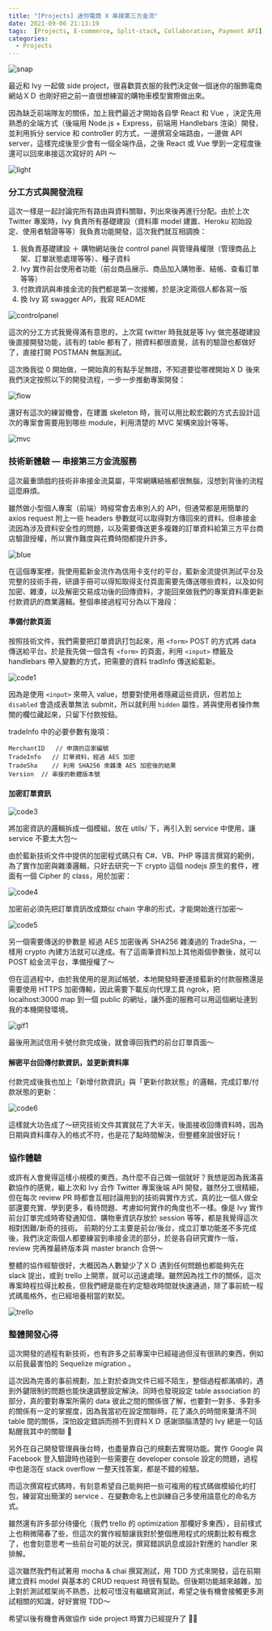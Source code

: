 ```yaml
---
title: "[Projects] 迷你電商 X 串接第三方金流"
date: 2021-09-06 21:13:19
tags:  [Projects, E-commerce, Split-stack, Collaboration, Payment API]
categories:
  - Projects
---
```


![snap](https://miro.medium.com/max/1400/1*TlnCs3yBs8ceGGV7Ufn1Qg.png)

最近和 Ivy 一起做 side project，很喜歡買衣服的我們決定做一個迷你的服飾電商網站ＸＤ 也剛好把之前一直很想練習的購物車模型實際做出來。  

因為缺乏前端隊友的關係，加上我們最近才開始各自學 React 和 Vue ，決定先用熟悉的全端方式（後端用 Node.js + Express，前端用 Handlebars 渲染）開發，並利用拆分 service 和 controller 的方式，一邊撰寫全端路由，一邊做 API server，這樣完成後至少會有一個全端作品，之後 React 或 Vue 學到一定程度後還可以回來串接這次寫好的 API ～  
  
![light](https://miro.medium.com/max/1000/0*URaZ_zN_lk_qzPSc.jpg)

<!-- more -->

  
### 分工方式與開發流程  
這次一樣是一起討論完所有路由與資料關聯，列出來後再進行分配。由於上次 Twitter 專案時，Ivy 負責所有基礎建設（資料庫 model 建置、Heroku 初始設定、使用者驗證等等）我負責功能開發，這次我們就互相調換：  
  
1. 我負責基礎建設 ＋ 購物網站後台 control panel 與管理員權限（管理商品上架、訂單狀態處理等等）、種子資料
2. Ivy 實作前台使用者功能（前台商品展示、商品加入購物車、結帳、查看訂單等等）
3. 付款資訊與串接金流的我們都是第一次接觸，於是決定兩個人都各寫一版
4. 換 Ivy 寫 swagger API，我寫 README  
  
![controlpanel](https://miro.medium.com/max/1400/1*Eo13xtADYVsPBGb2Ln1lGQ.png)
  
這次的分工方式我覺得滿有意思的，上次寫 twitter 時我就是等 Ivy 做完基礎建設後直接開發功能，該有的 table 都有了，撈資料都很直覺，該有的驗證也都做好了，直接打開 POSTMAN 無腦測試。  

這次換我從 0 開始做，一開始真的有點手足無措，不知道要從哪裡開始ＸＤ 後來我們決定按照以下的開發流程，一步一步推動專案開發：  

![flow](https://miro.medium.com/max/1400/0*y9wgSx77iwoVxTHr.png)

還好有這次的練習機會，在建置 skeleton 時，我可以用比較宏觀的方式去設計這次的專案會需要用到哪些 module，利用清楚的 MVC 架構來設計等等。    

![mvc](https://miro.medium.com/max/784/1*9wLIhnBAy0SaFmRaOFm9Hg.png)

### 技術新體驗 — 串接第三方金流服務  
這次最重頭戲的技術非串接金流莫屬，平常網購結帳都很無腦，沒想到背後的流程這麼麻煩。  

雖然做小型個人專案（前端）時經常會去串別人的 API，但通常都是用簡單的 axios request 附上一些 headers 參數就可以取得對方傳回來的資料。但串接金流因為涉及資料安全性的問題，以及需要傳送更多複雜的訂單資料給第三方平台商店驗證授權，所以實作難度與花費時間都提升許多。  
  
![blue](https://miro.medium.com/max/1400/1*ffpwlfJzAEeAU6Rl37sAsQ.png)

在這個專案裡，我使用藍新金流作為信用卡支付的平台，藍新金流提供測試平台及完整的技術手冊，研讀手冊可以得知取得支付頁面需要先傳送哪些資料，以及如何加密、雜湊，以及解密交易成功後的回傳資料，才能回來做我們的專案資料庫更新付款資訊的商業邏輯。整個串接過程可分為以下幾段：  

  
#### 準備付款頁面
按照技術文件，我們需要把訂單資訊打包起來，用 `<form>` POST 的方式將 data 傳送給平台。於是我先做一個含有 `<form>` 的頁面，利用 `<input>` 標籤及 handlebars 帶入變數的方式，把需要的資料 tradInfo 傳送給藍新。   

![code1](https://miro.medium.com/max/1400/1*nCBq9_FLj8rUY4DckJ2fCA.png)

因為是使用 `<input>` 來帶入 value，想要對使用者隱藏這些資訊，但若加上 `disabled` 會造成表單無法 submit，所以就利用 `hidden` 屬性，將與使用者操作無關的欄位藏起來，只留下付款按鈕。  
  
tradeInfo 中的必要參數有幾項：  

```
MerchantID   // 申請的店家編號
TradeInfo   // 訂單資料，經過 AES 加密
TradeSha    // 利用 SHA256 來雜湊 AES 加密後的結果
Version  // 串接的軟體版本號
```

#### 加密訂單資訊
![code3](https://miro.medium.com/max/1400/1*VyWxxfDpDOewrOepLZiDig.png)

將加密資訊的邏輯拆成一個模組，放在 utils/ 下，再引入到 service 中使用，讓 service 不要太大包～  

由於藍新技術文件中提供的加密程式碼只有 C#、VB、PHP 等語言撰寫的範例，為了實作加密與雜湊邏輯，只好去研究一下 crypto 這個 nodejs 原生的套件，裡面有一個 Cipher 的 class，用於加密：   

![code4](https://miro.medium.com/max/1400/1*HYiq0R3QbOQBZlXDmT4y_Q.png)

加密前必須先把訂單資訊改成類似 chain 字串的形式，才能開始進行加密～  

![code5](https://miro.medium.com/max/1400/1*5oA5ArddPB-ZsH8C5Wqh-g.png)

另一個需要傳送的參數是 經過 AES 加密後再 SHA256 雜湊過的 TradeSha，一樣用 crypto 內建方法就可以達成。有了這兩筆資料加上其他兩個參數後，就可以 POST 給金流平台，準備授權了～  

但在這過程中，由於我使用的是測試帳號，本地開發時要連接藍新的付款服務還是需要使用 HTTPS 加密傳輸，因此需要下載反向代理工具 ngrok，把 localhost:3000 map 到一個 public 的網址，讓外面的服務可以用這個網址連到我的本機開發環境。   

![gif1](https://miro.medium.com/max/1400/1*LPuPhLEFZr1RIO25GZTm_g.gif)

最後用測試信用卡號付款完成後，就會導回我們的前台訂單頁面～  
  
#### 解密平台回傳付款資訊，並更新資料庫  
付款完成後我也加上「新增付款資訊」與「更新付款狀態」的邏輯，完成訂單/付款狀態的更新：    

![code6](https://miro.medium.com/max/1400/1*gTVdcHvHvevUz3KwKAr2cg.png)

這樣就大功告成了～研究技術文件其實就花了大半天，後面接收回傳資料時，因為日期與資料庫存入的格式不符，也是花了點時間解決，但整體來說很好玩！  
  
### 協作體驗
或許有人會覺得這樣小規模的東西，為什麼不自己做一個就好？我想是因為我滿喜歡協作的感覺，繼上次和 Ivy 合作 Twitter 專案後端 API 開發，雖然分工很精細，但在每次 review PR 時都會互相討論用到的技術與實作方式，真的比一個人做全部還要充實、學到更多，看待問題、考慮如何實作的角度也不一樣。像是 Ivy 實作前台訂單完成時寄發通知信、購物車資訊存放於 session 等等，都是我覺得這次相對困難/新奇的技術。
前期的分工主要是前台/後台，成立訂單功能差不多完成後，我們決定兩個人都要練習到串接金流的部分，於是各自研究實作一版，review 完再推最終版本與 master branch 合併～  
  
整體的協作經驗很好，大概因為人數變少了ＸＤ 遇到任何問題也都能夠先在 slack 提出，或到 trello 上開票，就可以迅速處理。雖然因為找工作的關係，這次專案時程拉得比較長，但我們總是能在約定驗收時間就快速通過，除了事前統一程式碼風格外，也已經培養相當的默契。  


![trello](https://miro.medium.com/max/1400/1*KtiXN4VtE_GJKC_J13yrIA.png)

### 整體開發心得
這次開發的過程有新技術，也有許多之前專案中已經碰過但沒有很熟的東西，例如以前我最害怕的 Sequelize migration 。  

這次因為完善的事前規劃，加上對於查詢文件已經不陌生，整個過程都滿順的，遇到外鍵限制的問題也能快速調整設定解決。同時也發現設定 table association 的部分，真的要對專案所需的 data 彼此之間的關係很了解，也要對一對多、多對多的關係有一定的掌握度，因為我當初在設定關聯時，花了滿久的時間來釐清不同 table 間的關係，深怕設定錯誤而撈不到資料ＸＤ 感謝頭腦清楚的 Ivy 總是一句話點醒我其中的關聯 💙  

另外在自己開發管理員後台時，也盡量靠自己的規劃去實現功能。實作 Google 與 Facebook 登入驗證時也碰到一些需要在 developer console 設定的問題，過程中也是泡在 stack overflow 一整天找答案，都是不錯的經驗。  

而這次撰寫程式碼時，有刻意希望自己能夠把一些可複用的程式碼做模組化的打包，練習寫出簡潔的 service 、在變數命名上也訓練自己多使用語意化的命名方式。  

雖然還有許多部分待優化（我們 trello 的 optimization 那欄好多東西），目前樣式上也稍微陽春了些，但這次的實作經驗讓我對於整個應用程式的規劃比較有概念了，也會刻意思考一些前台可能的狀況，撰寫錯誤訊息或設計對應的 handler 來排解。  

這次雖然我們有試著用 mocha & chai 撰寫測試，用 TDD 方式來開發，這在前期建立資料 model 與基本的 CRUD request 時很有幫助。但後期功能越來越雜，加上對於測試框架尚不熟悉，比較可惜沒有繼續寫測試，希望之後有機會接觸更多測試相關的知識，好好實現 TDD～  

希望以後有機會再做協作 side project 時實力已經提升了 💪🏻  

